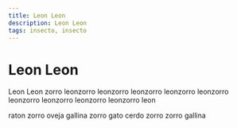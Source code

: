 ```yaml
---
title: Leon Leon
description: Leon Leon
tags: insecto, insecto
---
```


# Leon Leon

Leon Leon zorro leonzorro leonzorro leonzorro leonzorro leonzorro leonzorro leonzorro leonzorro leonzorro leon

raton zorro oveja gallina zorro gato cerdo zorro zorro gallina